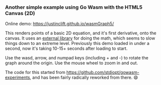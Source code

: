 ### Another simple example using Go Wasm with the HTML5 Canvas (2D)

Online demo: https://justinclift.github.io/wasmGraph5/

This renders points of a basic 2D equation, and it's first derivative,
onto the canvas.  It uses an [external library](https://godoc.org/github.com/corywalker/expreduce) for doing the math, which
seems to slow things down to an extreme level.  Previously this demo
loaded in under a second, now it's taking 10-15+ seconds after loading
to start.

Use the wasd, arrow, and numpad keys (including + and -) to rotate the
graph around the origin.  Use the mouse wheel to zoom in and out.

The code for this started from https://github.com/stdiopt/gowasm-experiments,
and has been fairly radically reworked from there. :smile:
